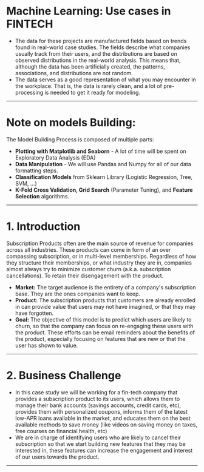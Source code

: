 # Machine Learning: Use cases in FINTECH
- The data for these projects are manufactured fields based on trends found in real-world case studies. The fields describe what companies usually track from their users, and the distributions are based on observed distributions in the real-world analysis. This means that, although the data has been artificially created, the patterns, associations, and distributions are not random.
- The data serves as a good representation of what you may encounter in the workplace. That is, the data is rarely clean, and a lot of pre-processing is needed to get it ready for modeling.

****

# Note on models Building:
The Model Building Process is composed of multiple parts:

- **Plotting with Matplotlib and Seaborn** - A lot of time will be spent on Exploratory Data Analysis (EDA)
- **Data Manipulation** - We will use Pandas and Numpy for all of our data formatting steps.
- **Classification Models** from Sklearn Library (Logistic Regression, Tree, SVM, ...)
- **K-Fold Cross Validation, Grid Search** (Parameter Tuning), and **Feature Selection** algorithms.

*****

# 1. Introduction

Subscription Products often are the main source of revenue for companies across all industries. These products can come in form of an over compassing subscription, or in multi-level memberships. Regardless of how they structure their memberships, or what industry they are in, companies almost always try to minimize customer churn (a.k.a. subscription cancellations). To retain their disengagement with the product.

- **Market:** The target audience is the entirety of a company's subscription base. They are the ones companies want to keep.
- **Product:** The subscription products that customers are already enrolled in can provide value that users may not have imagined, or that they may have forgotten.
- **Goal:** The objective of this model is to predict which users are likely to churn, so that the company can focus on re-engaging these users with the product. These efforts can be email reminders about the benefits of the product, especially focusing on features that are new or that the user has shown to value.

****

# 2. Business Challenge

- In this case study we will be working for a fin-tech company that provides a subscription product to its users, which allows them to manage their bank accounts (savings accounts, credit cards, etc), provides them with personalized coupons, informs them of the latest low-APR loans available in the market, and educates them on the best available methods to save money (like videos on saving money on taxes, free courses on financial health, etc)
- We are in charge of identifying users who are likely to cancel their subscription so that we start building new features that they may be interested in, these features can increase the engagement and interest of our users towards the product.
****
